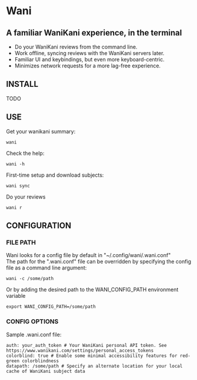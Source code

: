 # Wani

## A familiar WaniKani experience, in the terminal

- Do your WaniKani reviews from the command line.
- Work offline, syncing reviews with the WaniKani servers later.
- Familiar UI and keybindings, but even more keyboard-centric.
- Minimizes network requests for a more lag-free experience.

## INSTALL

TODO

## USE

Get your wanikani summary:
```
wani
```

Check the help:
```
wani -h
```

First-time setup and download subjects:
```
wani sync
```

Do your reviews
```
wani r
```

## CONFIGURATION

### FILE PATH

Wani looks for a config file by default in "~/.config/wani/.wani.conf"  
The path for the ".wani.conf" file can be overridden by specifying the config file as a command line argument:
```
wani -c /some/path
```

Or by adding the desired path to the WANI_CONFIG_PATH environment variable
```
export WANI_CONFIG_PATH=/some/path
```

### CONFIG OPTIONS

Sample .wani.conf file:

```
auth: your_auth_token # Your WaniKani personal API token. See https://www.wanikani.com/settings/personal_access_tokens
colorblind: true # Enable some minimal accessibility features for red-green colorblindness
datapath: /some/path # Specify an alternate location for your local cache of WaniKani subject data
```
